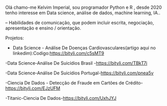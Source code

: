 Olá chamo-me Kelvim Imperial, sou programador  Python e R , desde 2020 tenho interesse em Data science, análise de dados, machine learning, IA..

– Habilidades de comunicação, que podem incluir escrita, negociação, apresentação e ensino / orientação.

Projetos:

- Data Science - Análise De Doenças Cardiovasculares(artigo aqui no linkedim):Codigo:https://bityli.com/c5sMT9

-Data Science-Análise De Suicídios Brasil -https://bityli.com/TBkT7i

-Data Science-Análise De Suicídios Portugal-https://bityli.com/pnea5v

-Ciencia De Dados - Detecção de Fraude em Cartões de Crédito-https://bityli.com/EJzUFM

-Titanic-Ciencia De Dados-https://bityli.com/UxhJYJ
